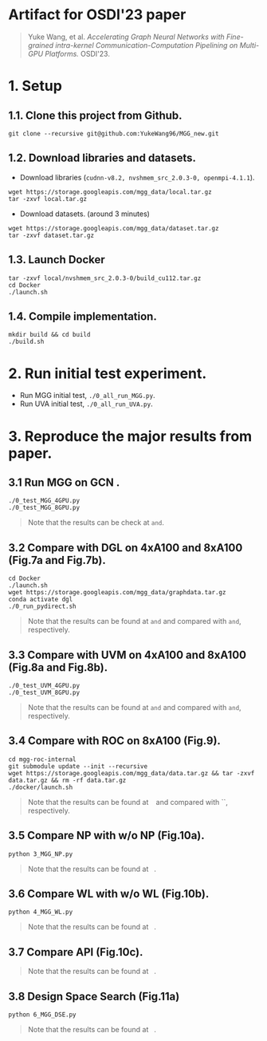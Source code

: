 # Artifact for OSDI'23 paper 
> Yuke Wang, et al. *Accelerating Graph Neural Networks with Fine-grained intra-kernel Communication-Computation Pipelining on Multi-GPU Platforms.* OSDI'23.

# 1. Setup

## 1.1. Clone this project from Github.
```
git clone --recursive git@github.com:YukeWang96/MGG_new.git
```

## 1.2. Download libraries and datasets.
+ Download libraries (`cudnn-v8.2, nvshmem_src_2.0.3-0, openmpi-4.1.1`).
```
wget https://storage.googleapis.com/mgg_data/local.tar.gz
tar -zxvf local.tar.gz
```
+ Download datasets. (around 3 minutes)
```
wget https://storage.googleapis.com/mgg_data/dataset.tar.gz
tar -zxvf dataset.tar.gz
```

## 1.3. Launch Docker 
```
tar -zxvf local/nvshmem_src_2.0.3-0/build_cu112.tar.gz 
cd Docker 
./launch.sh
```

## 1.4. Compile implementation.
```
mkdir build && cd build
./build.sh
```
# 2. Run initial test experiment.
+ Run MGG initial test, `./0_all_run_MGG.py`.
+ Run UVA initial test, `./0_all_run_UVA.py`.


# 3. Reproduce the major results from paper.

## 3.1 Run MGG on GCN .
```
./0_test_MGG_4GPU.py
./0_test_MGG_8GPU.py
```

> Note that the results can be check at `` and ``.
## 3.2 Compare with DGL on 4xA100 and 8xA100 (Fig.7a and Fig.7b).
```
cd Docker
./launch.sh
wget https://storage.googleapis.com/mgg_data/graphdata.tar.gz
conda activate dgl
./0_run_pydirect.sh

```
> Note that the results can be found at `` and `` and compared with `` and ``, respectively.

## 3.3 Compare with UVM on 4xA100 and 8xA100 (Fig.8a and Fig.8b).
```
./0_test_UVM_4GPU.py
./0_test_UVM_8GPU.py
```
> Note that the results can be found at `` and `` and compared with `` and ``, respectively.

## 3.4 Compare with ROC on 8xA100 (Fig.9).
```
cd mgg-roc-internal
git submodule update --init --recursive
wget https://storage.googleapis.com/mgg_data/data.tar.gz && tar -zxvf data.tar.gz && rm -rf data.tar.gz
./docker/launch.sh
```
> Note that the results can be found at ` ` and compared with ``, respectively.

## 3.5 Compare NP with w/o NP (Fig.10a).
```
python 3_MGG_NP.py
```

> Note that the results can be found at ` `.

## 3.6 Compare WL with w/o WL (Fig.10b).
```
python 4_MGG_WL.py
```
> Note that the results can be found at ` `.

## 3.7 Compare API (Fig.10c).

> Note that the results can be found at ` `.

## 3.8 Design Space Search (Fig.11a)
```
python 6_MGG_DSE.py
```
> Note that the results can be found at ` `.
